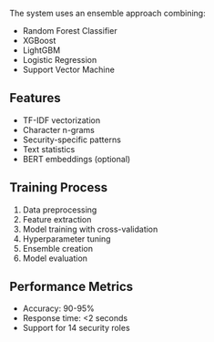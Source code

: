 The system uses an ensemble approach combining:
- Random Forest Classifier
- XGBoost
- LightGBM
- Logistic Regression
- Support Vector Machine

## Features
- TF-IDF vectorization
- Character n-grams
- Security-specific patterns
- Text statistics
- BERT embeddings (optional)

## Training Process
1. Data preprocessing
2. Feature extraction
3. Model training with cross-validation
4. Hyperparameter tuning
5. Ensemble creation
6. Model evaluation

## Performance Metrics
- Accuracy: 90-95%
- Response time: <2 seconds
- Support for 14 security roles

